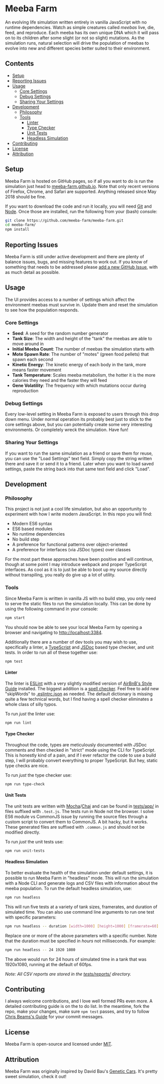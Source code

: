 # Meeba Farm

An evolving life simulation written entirely in vanilla JavaScript with no
runtime dependencies. Watch as simple creatures called _meebas_ live, die,
feed, and reproduce. Each meeba has its own unique DNA which it will pass on
to its children after some slight (or not so slight) mutations. As the
simulation runs, natural selection will drive the population of meebas to
evolve into new and different species better suited to their environment.

## Contents

- [Setup](#setup)
- [Reporting Issues](#reporting-issues)
- [Usage](#usage)
    * [Core Settings](#core-settings)
    * [Debug Settings](#debug-settings)
    * [Sharing Your Settings](#sharing-your-settings)
- [Development](#development)
    * [Philosophy](#philosophy)
    * [Tools](#tools)
        - [Linter](#linter)
        - [Type Checker](#type-checker)
        - [Unit Tests](#unit-tests)
        - [Headless Simulation](#headless-simulation)
- [Contributing](#contributing)
- [License](#license)
- [Attribution](#attribution)

## Setup

Meeba Farm is hosted on GitHub pages, so if all you want to do is run the
simulation just head to
[meeba-farm.github.io](http://meeba-farm.github.io/meeba-farm/). Note that only
recent versions of Firefox, Chrome, and Safari are supported. Anything released
since May 2018 should be fine.

If you want to download the code and run it locally, you will need
[Git](https://git-scm.com/) and [Node](https://nodejs.org/). Once those are
installed, run the following from your (bash) console:

```bash
git clone https://github.com/meeba-farm/meeba-farm.git
cd meeba-farm/
npm install
```

## Reporting Issues

Meeba Farm is still under active development and there are plenty of balance
issues, bugs, and missing features to work out. If you know of something that
needs to be addressed please
[add a new GitHub Issue](https://github.com/meeba-farm/meeba-farm/issues/new),
with as much detail as possible.

## Usage

The UI provides access to a number of settings which affect the environment
meebas must survive in. Update them and reset the simulation to see how the
population responds.

### Core Settings

- **Seed**: A seed for the random number generator
- **Tank Size**: The width and height of the "tank" the meebas are able to move
    around in
- **Initial Meeba Count**: The number of meebas the simulation starts with
- **Mote Spawn Rate**: The number of "motes" (green food pellets) that spawn
    each second
- **Kinetic Energy**: The kinetic energy of each body in the tank, more means
  faster movement
- **Tank Temperature**: Scales meeba metabolism, the hotter it is the more
    calories they need and the faster they will feed
- **Gene Volatility**: The frequency with which mutations occur during
    reproduction

### Debug Settings

Every low-level setting in Meeba Farm is exposed to users through this drop
down menu. Under normal operation its probably best just to stick to the core
settings above, but you can potentially create some very interesting
environments. Or completely wreck the simulation. Have fun!

### Sharing Your Settings

If you want to run the same simulation as a friend or save them for reuse, you
can use the "Load Settings" text field. Simply copy the string written there
and save it or send it to a friend. Later when you want to load saved settings,
paste the string back into that same text field and click "Load".

## Development

### Philosophy

This project is not just a cool life simulation, but also an opportunity to
experiment with how I write modern JavaScript. In this repo you will find:

- Modern ES6 syntax
- ES6 based modules
- No runtime dependencies
- No build step
- A preference for functional patterns over object-oriented
- A preference for interfaces (via JSDoc types) over classes

For the most part these approaches have been positive and will continue, though
at some point I may introduce webpack and proper TypeScript interfaces. As cool
as it is to just be able to boot up my source directly without transpiling, you
really do give up a lot of utility.

### Tools

Since Meeba Farm is written in vanilla JS with no build step, you only need to
serve the static files to run the simulation locally. This can be done by
using the following command in your console:

```bash
npm start
```

You should now be able to see your local Meeba Farm by opening a browser and
navigating to [http://localhost:3384](http://localhost:3384).

Additionally there are a number of dev tools you may wish to use, specifically
a linter, a [TypeScript](https://www.typescriptlang.org/) and
[JSDoc](http://usejsdoc.org/) based type checker, and unit tests. In order to
run all of these together use:

```bash
npm test
```

#### Linter

The linter is [ESLint](https://eslint.org/) with a very slightly modified
version of [AirBnB's Style Guide](https://github.com/airbnb/javascript)
installed. The biggest addition is a
[spell checker](https://github.com/aotaduy/eslint-plugin-spellcheck). Feel free
to add new "skipWords" to [.eslintrc.json](./.eslintrc.json#L44) as needed. The
default dictionary is missing quite a few technical words, but I find having a
spell checker eliminates a whole class of silly typos.

To run _just_ the linter use:

```bash
npm run lint
```

#### Type Checker

Throughout the code, types are meticulously documented with JSDoc comments and
then checked in "strict" mode using the CLI for TypeScript. This is honestly
kind of a pain, and if I ever refactor the code to use a build step, I will
probably convert everything to proper TypeScript. But hey, static type checks
are nice.

To run _just_ the type checker use:

```bash
npm run type-check
```

#### Unit Tests

The unit tests are written with
[Mocha](https://mochajs.org/)/[Chai](https://www.chaijs.com/) and can be found
in [tests/app/](./tests/app) in files suffixed with `.test.js`. The tests run
in Node not the browser. I solve ES6 module vs CommonJS issue by running the
source files through a custom script to convert them to CommonJS. A bit hacky,
but it works. These generated files are suffixed with `.common.js` and should
not be modified directly.

To run _just_ the unit tests use:

```bash
npm run unit-tests
```

#### Headless Simulation

To better evaluate the health of the simulation under default settings, it is
possible to run Meeba Farm in "headless" mode. This will run the simulation
with a Node CLI and generate logs and CSV files with information about the
meeba population. To run the default headless simulation, use:

```bash
npm run headless
```

This will run five tests at a variety of tank sizes, framerates, and duration
of simulated time. You can also use command line arguments to run one test with
specific parameters:

```bash
npm run headless -- duration [width=1000] [height=1000] [framerate=60]
```

Replace one or more of the above parameters with a specific number. Note that
the duration must be specified in _hours_ not milliseconds. For example:

```bash
npm run headless -- 24 1920 1080
```

The above would run for 24 hours of simulated time in a tank that was
1920x1080, running at the default of 60fps.

_Note: All CSV reports are stored in the [tests/reports/](./tests/reports)
directory._

## Contributing

I always welcome contributions, and I love well formed PRs even more. A
detailed contributing guide is on the to do list. In the meantime, fork the
repo, make your changes, make sure `npm test` passes, and try to follow
[Chris Beams's Guide](https://chris.beams.io/posts/git-commit/) for your
commit messages.

## License

Meeba Farm is open-source and licensed under [MIT](./LICENSE).

## Attribution

Meeba Farm was originally inspired by David Bau's
[Genetic Cars](https://rednuht.org/genetic_cars_2/). It's pretty sweet
simulation, check it out!
